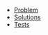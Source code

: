 - [Problem](https://adventofcode.com/2015/day/5)
- [Solutions](solvers.js)
- [Tests](solvers.test.js)
